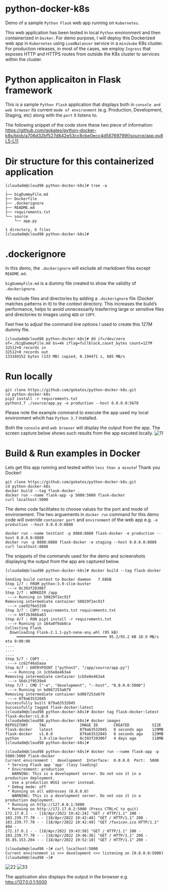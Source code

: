 # python-docker-k8s
Demo of a sample `Python Flask` web app running on `Kubernetes`.

This web application has been tested in local `Python` environment and then containerized in `Docker`. For demo purpose, I will deploy this Dockerized web app in `Kubernetes` using `LoadBalancer` service in a `minikube` K8s cluster. For production releases, in most of the cases, we employ `Ingress` that exposes HTTP and HTTPS routes from outside the K8s cluster to services within the cluster.

# Python applicaiton in Flask framework
This is a sample `Python Flask` application that displays both in `console and web browser` its current `mode of environment` (e.g. Production, Development, Staging, etc) along with the `port` it listens to.

The following snippet of the code store these two piece of information:
https://github.com/gokates/python-docker-k8s/blob/a706d32bf527d842e53cc8cbe0ecc4d56769799f/source/app.py#L5-L11

# Dir structure for this containerized application
```
[cloudadm@cloud98 python-docker-k8s]# tree -a
.
├── bigDummyFile.md
├── Dockerfile
├── .dockerignore
├── README.md
├── requirements.txt
└── source
    └── app.py

1 directory, 6 files
[cloudadm@cloud98 python-docker-k8s]#
```

# .dockerignore
In this demo, the `.dockerignore` will exclude all markdown files except `README.md`.

`bigDummyFile.md` is a dummy file created to show the validity of `.dockerignore`. 

We exclude files and directories by adding a `.dockerignore` file (Docker matches patterns in it) to the context directory. This increases the build’s 
performance, helps to avoid unnecessarily trasferring large or sensitive files and directories to images using `ADD` or `COPY`.

Feel free to adjust the command line options I used to create this 127M dummy file.
```
[cloudadm@cloud98 python-docker-k8s]# dd if=/dev/zero of=./bigDummyFile.md bs=4k iflag=fullblock,count_bytes count=127M
32512+0 records in
32512+0 records out
133169152 bytes (133 MB) copied, 0.194471 s, 685 MB/s
```

# Run locally
```
git clone https://github.com/gokates/python-docker-k8s.git
cd python-docker-k8s
pip3 install -r requirements.txt
python3.7 ./source/app.py -e production --host 0.0.0.0:5678
```

Please note the example command to execute the app used my local environment whcih has `Python 3.7` installed.

Both the `console` and `web browser` will display the output from the app. The screen capture below shows such results from the app excuted locally.
![11](https://user-images.githubusercontent.com/116319959/236713621-f4b10d57-25b2-4709-8cbd-36162a49ea2f.png)

# Build & Run examples in Docker
Lets get this app running and tested within `less than a minute`! Thank you Docker!
```
git clone https://github.com/gokates/python-docker-k8s.git
cd python-docker-k8s
docker build --tag flask-docker .
docker run --name flask-app -p 5000:5000 flask-docker
curl localhost:5000
```

The demo code facilitates to choose values for the port and mode of environement.
The two arguements in `docker run` command for this demo code will override `container port` and `environment` of the web app e.g. `-e production --host 0.0.0.0:8888`

```
docker run --name testCont -p 8888:8888 flask-docker -e production --host 0.0.0.0:8888 
docker run -p 8888:8888 flask-docker -e staging --host 0.0.0.0:8888
curl localhost:8888
```

The snippets of the commands used for the demo and screenshots displaying the output from the app are captured below.
```
[cloudadm@cloud98 python-docker-k8s]# docker build --tag flask-docker .
Sending build context to Docker daemon   7.68kB
Step 1/7 : FROM python:3.9-slim-buster
 ---> 0c393f29306f
Step 2/7 : WORKDIR /app
 ---> Running in 50829f2ec91f
Removing intermediate container 50829f2ec91f
 ---> cae92f6e5330
Step 3/7 : COPY requirements.txt requirements.txt
 ---> b9f2b366ba63
Step 4/7 : RUN pip3 install -r requirements.txt
 ---> Running in 164a0f9ab8ca
Collecting Flask
  Downloading Flask-2.1.1-py3-none-any.whl (95 kB)
     ━━━━━━━━━━━━━━━━━━━━━━━━━━━━━━━━━━━━━━━━ 95.2/95.2 KB 10.9 MB/s eta 0:00:00
....
....
....
Step 5/7 : COPY . .
 ---> cc61f46a5aaa
Step 6/7 : ENTRYPOINT ["python3", "/app/source/app.py"]
 ---> Running in 1cb5e8e463a4
Removing intermediate container 1cb5e8e463a4
 ---> 56dc1f9539e8
Step 7/7 : CMD ["-e", "development", "--host", "0.0.0.0:5000"]
 ---> Running in bd067253a679
Removing intermediate container bd067253a679
 ---> 879a63532045
Successfully built 879a63532045
Successfully tagged flask-docker:latest
[cloudadm@cloud98 python-docker-k8s]# docker tag flask-docker:latest flask-docker:v1.0.0
[cloudadm@cloud98 python-docker-k8s]# docker images
REPOSITORY     TAG               IMAGE ID       CREATED          SIZE
flask-docker   latest            879a63532045   8 seconds ago    129MB
flask-docker   v1.0.0            879a63532045   8 seconds ago    129MB
python         3.9-slim-buster   0c393f29306f   4 days ago       118MB
[cloudadm@cloud98 python-docker-k8s]# 

[cloudadm@cloud98 python-docker-k8s]# docker run --name flask-app -p 5000:5000 flask-docker
Current environment :  development  Interface:  0.0.0.0  Port:  5000
 * Serving Flask app 'app' (lazy loading)
 * Environment: production
   WARNING: This is a development server. Do not use it in a production deployment.
   Use a production WSGI server instead.
 * Debug mode: off
 * Running on all addresses (0.0.0.0)
   WARNING: This is a development server. Do not use it in a production deployment.
 * Running on http://127.0.0.1:5000
 * Running on http://172.17.0.2:5000 (Press CTRL+C to quit)
172.17.0.1 - - [18/Apr/2022 19:42:24] "GET / HTTP/1.1" 200 -
103.239.77.70 - - [18/Apr/2022 19:42:48] "GET / HTTP/1.1" 200 -
103.239.77.70 - - [18/Apr/2022 19:42:49] "GET /favicon.ico HTTP/1.1" 404 -
172.17.0.1 - - [18/Apr/2022 19:43:50] "GET / HTTP/1.1" 200 -
103.239.77.70 - - [18/Apr/2022 19:46:36] "GET / HTTP/1.1" 200 -
35.85.153.204 - - [18/Apr/2022 19:52:10] "GET / HTTP/1.1" 200 -

[cloudadm@cloud98 ~]# curl localhost:5000
Current environment is >>> development <<< listening on [0.0.0.0:5000]
[cloudadm@cloud98 ~]#
```
![22](https://user-images.githubusercontent.com/116319959/236713922-3ffe0554-3669-493a-b40e-5db7f3fad53a.png)
![33](https://user-images.githubusercontent.com/116319959/236713932-592b63e4-b356-4286-bafb-058a2a82b134.png)

The application also displays the output in the browser e.g. http://127.0.0.1:5000
